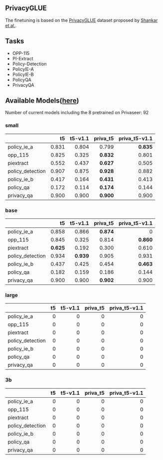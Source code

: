## PrivacyGLUE

The finetuning is based on the [PrivacyGLUE](https://github.com/infsys-lab/privacy-glue) dataset proposed by [Shankar et al.](https://www.mdpi.com/2076-3417/13/6/3701).


## Tasks

- OPP-115
- PI-Extract
- Policy-Detection
- PolicyIE-A
- PolicyIE-B
- PolicyQA
- PrivacyQA

## Available Models([here](https://huggingface.co/alzoubi36))


Number of current models including the 8 pretrained on Privaseer: 92

### small


|                   |    t5 | t5-v1.1 |  priva_t5 | priva_t5-v1.1 |
|:------------------|------:|--------:|----------:|--------------:|
| policy\_ie\_a     | 0.831 |   0.804 |     0.799 |     __0.835__ |
| opp\_115          | 0.825 |   0.325 | __0.832__ |         0.801 |
| piextract         | 0.552 |   0.437 | __0.627__ |         0.505 |
| policy\_detection | 0.907 |   0.875 | __0.928__ |         0.882 |
| policy\_ie\_b     | 0.417 |   0.164 | __0.431__ |         0.413 |
| policy\_qa        | 0.172 |   0.114 | __0.174__ |         0.144 |
| privacy\_qa       | 0.900 |   0.900 | __0.900__ |         0.900 |
 

### base


|                   |        t5 |   t5-v1.1 |  priva_t5 | priva_t5-v1.1 |
|:------------------|----------:|----------:|----------:|--------------:|
| policy\_ie\_a     |     0.858 |     0.866 | __0.874__ |             0 |
| opp\_115          |     0.845 |     0.325 |     0.814 |     __0.860__ |
| piextract         | __0.625__ |     0.192 |     0.300 |         0.610 |
| policy\_detection |     0.934 | __0.939__ |     0.905 |         0.931 |
| policy\_ie\_b     |     0.437 |     0.425 |     0.454 |     __0.463__ |
| policy\_qa        |     0.182 |     0.159 |     0.186 |         0.144 |
| privacy\_qa       |     0.900 |     0.900 | __0.902__ |         0.900 |
 

### large


|                   | t5 | t5-v1.1 | priva_t5 | priva_t5-v1.1 |
|:------------------|---:|--------:|---------:|--------------:|
| policy\_ie\_a     |  0 |       0 |        0 |             0 |
| opp\_115          |  0 |       0 |        0 |             0 |
| piextract         |  0 |       0 |        0 |             0 |
| policy\_detection |  0 |       0 |        0 |             0 |
| policy\_ie\_b     |  0 |       0 |        0 |             0 |
| policy\_qa        |  0 |       0 |        0 |             0 |
| privacy\_qa       |  0 |       0 |        0 |             0 |
 

### 3b


|                   |   t5 |   t5-v1.1 |   priva_t5 |   priva_t5-v1.1 |
|:------------------|-----:|----------:|-----------:|----------------:|
| policy\_ie\_a     |    0 |         0 |          0 |               0 |
| opp\_115          |    0 |         0 |          0 |               0 |
| piextract         |    0 |         0 |          0 |               0 |
| policy\_detection |    0 |         0 |          0 |               0 |
| policy\_ie\_b     |    0 |         0 |          0 |               0 |
| policy\_qa        |    0 |         0 |          0 |               0 |
| privacy\_qa       |    0 |         0 |          0 |               0 |
 

